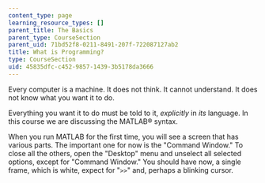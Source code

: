 ```yaml
---
content_type: page
learning_resource_types: []
parent_title: The Basics
parent_type: CourseSection
parent_uid: 71bd52f8-0211-8491-207f-722087127ab2
title: What is Programming?
type: CourseSection
uid: 45835dfc-c452-9857-1439-3b5178da3666
---
```


Every computer is a machine. It does not think. It cannot understand. It does not know what you want it to do.

Everything you want it to do must be told to it, _explicitly_ in _its_ language. In this course we are discussing the MATLAB® syntax.

When you run MATLAB for the first time, you will see a screen that has various parts. The important one for now is the "Command Window." To close all the others, open the "Desktop" menu and unselect all selected options, except for "Command Window." You should have now, a single frame, which is white, expect for "`>>`" and, perhaps a blinking cursor.
